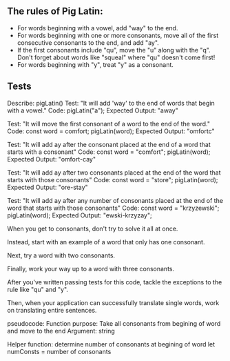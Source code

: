 ## The rules of Pig Latin:

* For words beginning with a vowel, add "way" to the end.
* For words beginning with one or more consonants, move all of the first consecutive consonants to the end, and add "ay".
* If the first consonants include "qu", move the "u" along with the "q". Don't forget about words like "squeal" where "qu" doesn't come first!
* For words beginning with "y", treat "y" as a consonant.

## Tests

Describe: pigLatin()
  Test: "It will add 'way' to the end of words that begin with a vowel."
  Code: pigLatin("a"); 
  Expected Output: "away"

  Test: "It will move the first consonant of a word to the end of the word."
  Code:
  const word = comfort;
  pigLatin(word);
  Expected Output: "omfortc"

  Test: "It will add ay after the consonant placed at the end of a word that starts with a consonant"
  Code:
  const word = "comfort";
  pigLatin(word);
  Expected Output: "omfort-cay"

  Test: "It will add ay after two consonants placed at the end of the word that starts with those consonants"
  Code:
  const word = "store";
  pigLatin(word);
  Expected Output: "ore-stay"

  Test: "It will add ay after any number of consonants placed at the end of the word that starts with those consonants"
  Code:
  const word = "krzyzewski";
  pigLatin(word);
  Expected Output: "ewski-krzyzay";

  <!-- Test: "If a word starts with 'qu,' it will move qu to the end of the word and add 'ay'"
  Code:
  const word = quick
  pigLatin(word);
  Expected Output: "ick-quay" -->






When you get to consonants, don't try to solve it all at once.

Instead, start with an example of a word that only has one consonant. 

Next, try a word with two consonants. 

Finally, work your way up to a word with three consonants. 

After you've written passing tests for this code, tackle the exceptions to the rule like "qu" and "y". 

Then, when your application can successfully translate single words, work on translating entire sentences.


pseudocode:
Function purpose: Take all consonants from begining of word and move to the end
Argument: string

Helper function: determine number of consonants at begining of word
let numConsts = number of consonants 


